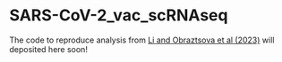 # SARS-CoV-2_vac_scRNAseq
The code to reproduce analysis from [Li and Obraztsova et al (2023)](https://www.biorxiv.org/content/10.1101/2023.12.01.569639v1) will deposited here soon!
